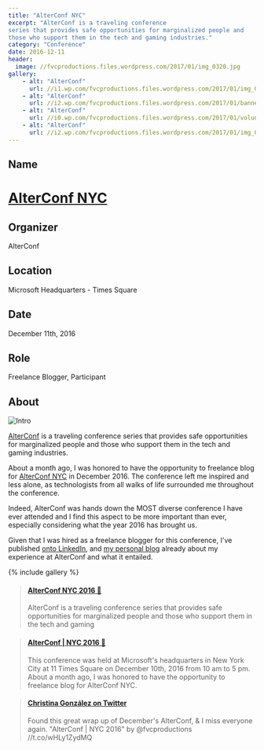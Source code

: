 ```yaml
---
title: "AlterConf NYC"
excerpt: "AlterConf is a traveling conference
series that provides safe opportunities for marginalized people and
those who support them in the tech and gaming industries."
category: "Conference"
date: 2016-12-11
header:
  image: //fvcproductions.files.wordpress.com/2017/01/img_0320.jpg
gallery:
    - alt: "AlterConf"
      url: //i1.wp.com/fvcproductions.files.wordpress.com/2017/01/img_0320.jpg?w=437&h=328&crop&ssl=1&zoom=2
    - alt: "AlterConf"
      url: //i2.wp.com/fvcproductions.files.wordpress.com/2017/01/banner.png?w=305&h=155&crop&ssl=1&zoom=2
    - alt: "AlterConf"
      url: //i0.wp.com/fvcproductions.files.wordpress.com/2017/01/volunteers.png?w=305&h=169&crop&ssl=1&zoom=2
    - alt: "AlterConf"
      url: //i2.wp.com/fvcproductions.files.wordpress.com/2017/01/img_0162.jpg?w=746&h=560&crop&ssl=1&zoom=2
---
```


## Name

# <a title="AlterConf NYC" href="//alterconf.com" target="_blank" rel="noopener">AlterConf NYC</a>

## Organizer

AlterConf

## Location

Microsoft Headquarters - Times Square

## Date

December 11th, 2016

## Role

Freelance Blogger, Participant

## About

![Intro](//fvcproductions.files.wordpress.com/2017/01/alterconf.gif)

[AlterConf](//alterconf.com/) is a traveling conference series that provides safe opportunities for marginalized people and those who support them in the tech and gaming industries.

About a month ago, I was honored to have the opportunity to freelance blog for [AlterConf NYC](//www.alterconf.com/conferences/nyc-2016) in December 2016. The conference left me inspired and less alone, as technologists from all walks of life surrounded me throughout the conference.

Indeed, AlterConf was hands down the MOST diverse conference I have ever attended and I find this aspect to be more important than ever, especially considering what the year 2016 has brought us.

Given that I was hired as a freelance blogger for this conference, I've published [onto LinkedIn](//www.linkedin.com/pulse/alterconf-nyc-2016-frances-coronel?published=t), and [my personal blog](//fvcproductions.com/2017/01/03/alterconf-nyc-2016/) already about my experience at AlterConf and what it entailed.

{% include gallery %}

<blockquote class="embedly-card"><h4><a href="//www.linkedin.com/pulse/alterconf-nyc-2016-frances-coronel?published=t">AlterConf NYC 2016 🗽</a></h4><p>AlterConf is a traveling conference series that provides safe opportunities for marginalized people and those who support them in the tech and gaming</p></blockquote>

<blockquote class="embedly-card"><h4><a href="//fvcproductions.com/2017/01/03/alterconf-nyc-2016/">AlterConf | NYC 2016 🗽</a></h4><p>This conference was held at Microsoft's headquarters in New York City at 11 Times Square on December 10th, 2016 from 10 am to 5 pm. About a month ago, I was honored to have the opportunity to freelance blog for AlterConf NYC.</p></blockquote>

<blockquote class="embedly-card"><h4><a href="//twitter.com/c_gonzalez/status/817881461390983169">Christina González on Twitter</a></h4><p>Found this great wrap up of December's AlterConf, &amp; I miss everyone again. "AlterConf | NYC 2016" by @fvcproductions //t.co/wHLy1ZydMQ</p></blockquote>

